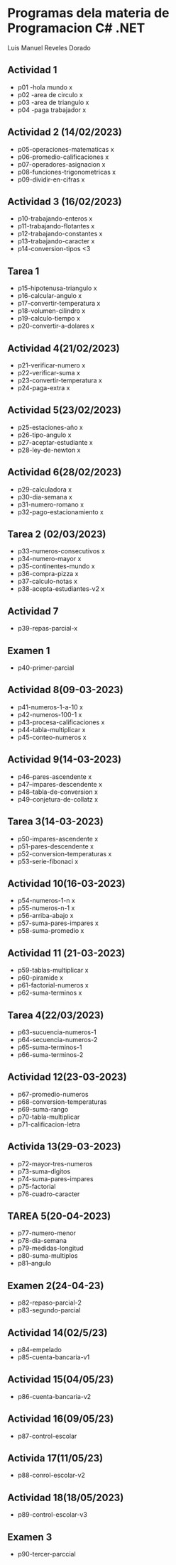 # Programas dela materia de Programacion C# .NET
Luis Manuel Reveles Dorado 
## Actividad 1
- p01 -hola mundo x
- p02 -area de circulo x
- p03 -area de triangulo x
- p04 -paga trabajador x
## Actividad 2 (14/02/2023)
- p05-operaciones-matematicas x
- p06-promedio-calificaciones x
- p07-operadores-asignacion x
- p08-funciones-trigonometricas x
- p09-dividir-en-cifras x
## Actividad 3 (16/02/2023)
- p10-trabajando-enteros x
- p11-trabajando-flotantes x
- p12-trabajando-constantes x
- p13-trabajando-caracter x
- p14-conversion-tipos <3
## Tarea 1
- p15-hipotenusa-triangulo x
- p16-calcular-angulo x
- p17-convertir-temperatura x
- p18-volumen-cilindro x
- p19-calculo-tiempo x
- p20-convertir-a-dolares x

## Actividad 4(21/02/2023)
- p21-verificar-numero x
- p22-verificar-suma x
- p23-convertir-temperatura x
- p24-paga-extra x

## Actividad 5(23/02/2023)
- p25-estaciones-año x
- p26-tipo-angulo x
- p27-aceptar-estudiante x
- p28-ley-de-newton x
## Actividad 6(28/02/2023)
- p29-calculadora x
- p30-dia-semana x
- p31-numero-romano x
- p32-pago-estacionamiento x
## Tarea 2 (02/03/2023)
- p33-numeros-consecutivos x
- p34-numero-mayor x 
- p35-continentes-mundo x
- p36-compra-pizza x
- p37-calculo-notas x
- p38-acepta-estudiantes-v2 x
## Actividad 7
- p39-repas-parcial-x
## Examen 1
- p40-primer-parcial
## Actividad 8(09-03-2023)
- p41-numeros-1-a-10 x
- p42-numeros-100-1 x
- p43-procesa-calificaciones x
- p44-tabla-multiplicar x
- p45-conteo-numeros x 
## Actividad 9(14-03-2023)
- p46–pares-ascendente x
- p47–impares-descendente x
- p48–tabla-de-conversion x
- p49–conjetura-de-collatz x
## Tarea 3(14-03-2023)
- p50-impares-ascendente x
- p51-pares-descendente x
- p52-conversion-temperaturas x
- p53-serie-fibonaci x
## Actividad 10(16-03-2023)
- p54-numeros-1-n x
- p55-numeros-n-1 x
- p56-arriba-abajo x
- p57-suma-pares-impares x
- p58-suma-promedio x
## Actividad 11 (21-03-2023)
- p59-tablas-multiplicar x
- p60-piramide x
- p61-factorial-numeros x
- p62-suma-terminos x
## Tarea 4(22/03/2023)
- p63-sucuencia-numeros-1
- p64-secuencia-numeros-2
- p65-suma-terminos-1
- p66-suma-terminos-2
## Actividad 12(23-03-2023)
- p67-promedio-numeros
- p68-conversion-temperaturas
- p69-suma-rango
- p70-tabla-multiplicar
- p71-calificacion-letra
## Activida 13(29-03-2023)
- p72-mayor-tres-numeros
- p73-suma-digitos
- p74-suma-pares-impares
- p75-factorial
- p76-cuadro-caracter  
## TAREA 5(20-04-2023)
- p77-numero-menor
- p78-dia-semana 
- p79-medidas-longitud  
- p80-suma-multiplos
- p81–angulo
## Examen 2(24-04-23)
- p82-repaso-parcial-2
- p83-segundo-parcial
## Actividad 14(02/5/23)
- p84-empelado
- p85-cuenta-bancaria-v1
## Actividad 15(04/05/23)
- p86-cuenta-bancaria-v2
## Actividad 16(09/05/23)
- p87-control-escolar
## Activida 17(11/05/23)
- p88-conrol-escolar-v2
## Actividad 18(18/05/2023)
- p89-control-escolar-v3
## Examen 3
- p90-tercer-parccial
